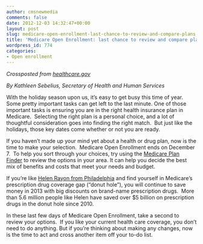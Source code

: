 ```yaml
---
author: cmsnewmedia
comments: false
date: 2012-12-03 14:32:47+00:00
layout: post
slug: medicare-open-enrollment-last-chance-to-review-and-compare-plans
title: 'Medicare Open Enrollment: last chance to review and compare plans'
wordpress_id: 774
categories:
- Open enrollment
---
```




_Crossposted from [healthcare.gov](http://www.healthcare.gov/blog/2012/12/medicare12312.html)_

_By Kathleen Sebelius, Secretary of Health and Human Services_








With the holiday season upon us, it’s easy to get busy this time of year. Some pretty important tasks can get left to the last minute. One of those important tasks is ensuring you are in the right health insurance plan in Medicare.  Selecting the right plan is a personal choice, and a lot of thoughtful consideration goes into finding the right match.  But just like the holidays, those key dates come whether or not you are ready.

If you haven’t made up your mind yet about a health or drug plan, now is the time to make your selection.  Medicare Open Enrollment ends on December 7.  To help you sort through your choices, try using the [Medicare Plan Finder](http://www.medicare.gov/coverage/your-medicare-coverage.html?q=plan%20finder) to review the options in your area. It can help you decide the best mix of benefits and costs that meet your needs and budget. 

If you’re like [Helen Rayon from Philadelphia](http://www.healthcare.gov/mycare/stories.html#helen) and find yourself in Medicare’s prescription drug coverage gap (“donut hole”), you will continue to save money in 2013 with big discounts on brand-name prescription drugs.  More than 5.6 million people like Helen have saved over $5 billion on prescription drugs in the donut hole since 2010.

In these last few days of Medicare Open Enrollment, take a second to review your options.  If you like your current health care coverage, you don’t need to do anything. But if you’re thinking about making any changes, now is the time to act and cross another item off your to-do list.


